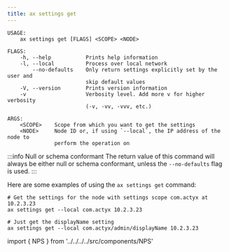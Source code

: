 ```yaml
---
title: ax settings get
---
```


```text title="Get settings from an ActyxOS node"
USAGE:
    ax settings get [FLAGS] <SCOPE> <NODE>

FLAGS:
    -h, --help           Prints help information
    -l, --local          Process over local network
        --no-defaults    Only return settings explicitly set by the user and
                         skip default values
    -V, --version        Prints version information
    -v                   Verbosity level. Add more v for higher verbosity
                         (-v, -vv, -vvv, etc.)

ARGS:
    <SCOPE>    Scope from which you want to get the settings
    <NODE>     Node ID or, if using `--local`, the IP address of the node to
               perform the operation on
```

:::info Null or schema conformant
The return value of this command will always be either null or schema conformant, unless the `--no-defaults` flag is used.
:::

Here are some examples of using the `ax settings get` command:

```text title="Example Usage"
# Get the settings for the node with settings scope com.actyx at 10.2.3.23
ax settings get --local com.actyx 10.2.3.23

# Just get the displayName setting
ax settings get --local com.actyx/admin/displayName 10.2.3.23
```

import { NPS } from '../../../../src/components/NPS'

<NPS />
